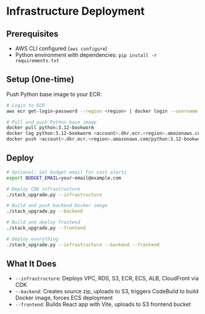 # Infrastructure Deployment

## Prerequisites

- AWS CLI configured (`aws configure`)
- Python environment with dependencies: `pip install -r requirements.txt`

## Setup (One-time)

Push Python base image to your ECR:

```bash
# Login to ECR
aws ecr get-login-password --region <region> | docker login --username AWS --password-stdin <account>.dkr.ecr.<region>.amazonaws.com

# Pull and push Python base image
docker pull python:3.12-bookworm
docker tag python:3.12-bookworm <account>.dkr.ecr.<region>.amazonaws.com/python:3.12-bookworm
docker push <account>.dkr.ecr.<region>.amazonaws.com/python:3.12-bookworm
```

## Deploy

```bash
# Optional: Set budget email for cost alerts
export BUDGET_EMAIL=your-email@example.com

# Deploy CDK infrastructure
./stack_upgrade.py --infrastructure

# Build and push backend Docker image
./stack_upgrade.py --backend

# Build and deploy frontend
./stack_upgrade.py --frontend

# Deploy everything
./stack_upgrade.py --infrastructure --backend --frontend
```

## What It Does

- `--infrastructure`: Deploys VPC, RDS, S3, ECR, ECS, ALB, CloudFront via CDK
- `--backend`: Creates source zip, uploads to S3, triggers CodeBuild to build Docker image, forces ECS deployment
- `--frontend`: Builds React app with Vite, uploads to S3 frontend bucket
